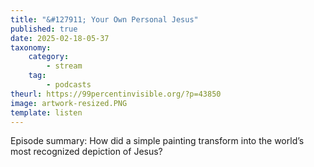 ```yaml
---
title: "&#127911; Your Own Personal Jesus"
published: true
date: 2025-02-18-05-37
taxonomy:
    category:
        - stream
    tag:
        - podcasts
theurl: https://99percentinvisible.org/?p=43850
image: artwork-resized.PNG
template: listen
---
```


Episode summary: How did a simple painting transform into the world&rsquo;s most recognized depiction of Jesus?

